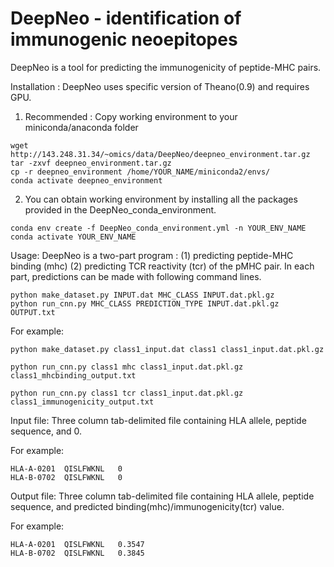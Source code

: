 # DeepNeo - identification of immunogenic neoepitopes


DeepNeo is a tool for predicting the immunogenicity of peptide-MHC pairs.

Installation : 
DeepNeo uses specific version of Theano(0.9) and requires GPU.

1) Recommended : Copy working environment to your miniconda/anaconda folder
```
wget http://143.248.31.34/~omics/data/DeepNeo/deepneo_environment.tar.gz
tar -zxvf deepneo_environment.tar.gz
cp -r deepneo_environment /home/YOUR_NAME/miniconda2/envs/
conda activate deepneo_environment
```
2) You can obtain working environment by installing all the packages provided in the DeepNeo_conda_environment.
```
conda env create -f DeepNeo_conda_environment.yml -n YOUR_ENV_NAME
conda activate YOUR_ENV_NAME
```

Usage:
DeepNeo is a two-part program : 
(1) predicting peptide-MHC binding (mhc)
(2) predicting TCR reactivity (tcr) of the pMHC pair.
In each part, predictions can be made with following command lines.
```
python make_dataset.py INPUT.dat MHC_CLASS INPUT.dat.pkl.gz
python run_cnn.py MHC_CLASS PREDICTION_TYPE INPUT.dat.pkl.gz OUTPUT.txt
```
For example:
```
python make_dataset.py class1_input.dat class1 class1_input.dat.pkl.gz

python run_cnn.py class1 mhc class1_input.dat.pkl.gz class1_mhcbinding_output.txt 

python run_cnn.py class1 tcr class1_input.dat.pkl.gz class1_immunogenicity_output.txt 
```
Input file:
Three column tab-delimited file containing HLA allele, peptide sequence, and 0.

For example:
```
HLA-A-0201	QISLFWKNL	0
HLA-B-0702	QISLFWKNL	0
```

Output file:
Three column tab-delimited file containing HLA allele, peptide sequence, and predicted binding(mhc)/immunogenicity(tcr) value.

For example:
```
HLA-A-0201	QISLFWKNL	0.3547
HLA-B-0702	QISLFWKNL	0.3845
```
